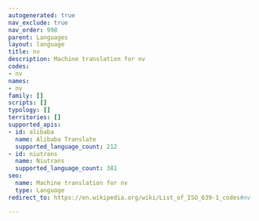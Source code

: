 ```yaml
---
autogenerated: true
nav_exclude: true
nav_order: 998
parent: Languages
layout: language
title: nv
description: Machine translation for nv
codes:
- nv
names:
- nv
family: []
scripts: []
typology: []
territories: []
supported_apis:
- id: alibaba
  name: Alibaba Translate
  supported_language_count: 212
- id: niutrans
  name: Niutrans
  supported_language_count: 381
seo:
  name: Machine translation for nv
  type: Language
redirect_to: https://en.wikipedia.org/wiki/List_of_ISO_639-1_codes#nv

---
```


